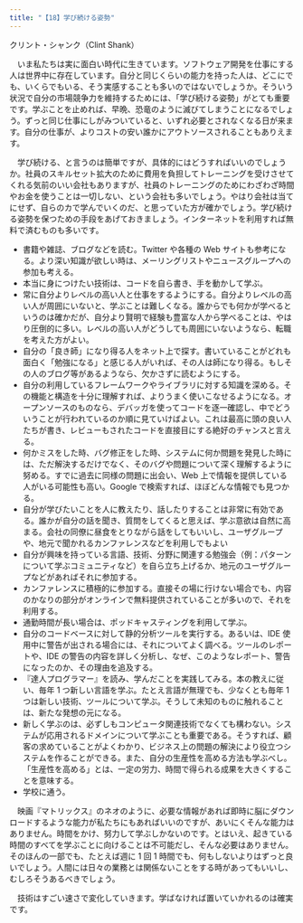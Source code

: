 ```yaml
---
title: "【18】学び続ける姿勢"
---
```



クリント・シャンク（Clint Shank）


　いま私たちは実に面白い時代に生きています。ソフトウェア開発を仕事にする人は世界中に存在しています。自分と同じくらいの能力を持った人は、どこにでも、いくらでもいる、そう実感することも多いのではないでしょうか。そういう状況で自分の市場競争力を維持するためには、「学び続ける姿勢」がとても重要です。学ぶことを止めれば、早晩、恐竜のように滅びてしまうことになるでしょう。ずっと同じ仕事にしがみついていると、いずれ必要とされなくなる日が来ます。自分の仕事が、よりコストの安い誰かにアウトソースされることもありえます。

　学び続ける、と言うのは簡単ですが、具体的にはどうすればいいのでしょうか。社員のスキルセット拡大のために費用を負担してトレーニングを受けさせてくれる気前のいい会社もありますが、社員のトレーニングのためにわざわざ時間やお金を使うことは一切しない、という会社も多いでしょう。やはり会社は当てにせず、自らのカで学んでいくのだ、と思っていた方が確かでしょう。学び続ける姿勢を保つための手段をあげておきましょう。インターネットを利用すれば無料で済むものも多いです。

  - 書籍や雑誌、ブログなどを読む。Twitter や各種の Web サイトも参考になる。より深い知識が欲しい時は、メーリングリストやニュースグループへの参加も考える。
  - 本当に身につけたい技術は、コードを自ら書き、手を動かして学ぶ。
  - 常に自分よりレベルの高い人と仕事をするようにする。自分よりレベルの高い人が周囲にいないと、学ぶことは難しくなる。誰からでも何かが学べるというのは確かだが、自分より賢明で経験も豊富な人から学べることは、やはり圧倒的に多い。レベルの高い人がどうしても周囲にいないようなら、転職を考えた方がよい。
  - 自分の「良き師」になり得る人をネット上で探す。書いていることがどれも面白く「勉強になる」と感じる人がいれば、その人は師になり得る。もしその人のブログ等があるようなら、欠かさずに読むようにする。
  - 自分の利用しているフレームワークやライブラリに対する知識を深める。その機能と構造を十分に理解すれば、よりうまく使いこなせるようになる。オープンソースのものなら、デバッガを使ってコードを逐一確認し、中でどういうことが行われているのか順に見ていけばよい。これは最高に頭の良い人たちが書き、レビューもされたコードを直接目にする絶好のチャンスと言える。
  - 何かミスをした時、バグ修正をした時、システムに何か問題を発見した時には、ただ解決するだけでなく、そのバグや問題について深く理解するように努める。すでに過去に同様の問題に出会い、Web 上で情報を提供している人がいる可能性も高い。Google で検索すれば、ほぼどんな情報でも見つかる。
  - 自分が学びたいことを人に教えたり、話したりすることは非常に有効である。誰かが自分の話を聞き、質問をしてくると思えば、学ぶ意欲は自然に高まる。会社の同僚に昼食をとりながら話をしてもいいし、ユーザグループや、地元で聞かれるカンファレンスなどを利用しでもよい
  - 自分が興味を持っている言語、技術、分野に関連する勉強会（例：パターンについて学ぶコミュニティなど）を自ら立ち上げるか、地元のユーザグループなどがあればそれに参加する。
  - カンファレンスに積極的に参加する。直接その場に行けない場合でも、内容のかなりの部分がオンラインで無料提供されていることが多いので、それを利用する。
  - 通勤時間が長い場合は、ポッドキャスティングを利用して学ぶ。
  - 自分のコードベースに対して静的分析ツールを実行する。あるいは、IDE 使用中に警告が出される場合には、それについてよく調べる。ツールのレポートや、IDE の警告の内容を詳しく分析し、なぜ、このようなレポート、警告になったのか、その理由を追及する。
  - 『達人プログラマー』を読み、学んだことを実践してみる。本の教えに従い、毎年 1 つ新しい言語を学ぶ。たとえ言語が無理でも、少なくとも毎年 1 つは新しい技術、ツールについて学ぶ。そうして未知のものに触れることは、新たな発想の元になる。
  - 新しく学ぶのは、必ずしもコンピュータ関連技術でなくても構わない。システムが応用されるドメインについて学ぶことも重要である。そうすれば、顧客の求めていることがよくわかり、ビジネス上の問題の解決により役立つシステムを作ることができる。また、自分の生産性を高める方法も学ぶべし。「生産性を高める」とは、一定の労力、時間で得られる成果を大きくすることを意味する。
  - 学校に通う。

　映画『マトリックス』のネオのように、必要な情報があれば即時に脳にダウンロードするような能力が私たちにもあればいいのですが、あいにくそんな能力はありません。時間をかけ、努力して学ぶしかないのです。とはいえ、起きている時間のすべてを学ぶことに向けることは不可能だし、そんな必要はありません。そのほんの一部でも、たとえば週に 1 回 1 時間でも、何もしないよりはずっと良いでしょう。人間には日々の業務とは関係ないことをする時があってもいいし、むしろそうあるべきでしょう。

　技術はすごい速さで変化していきます。学ばなければ置いていかれるのは確実です。
